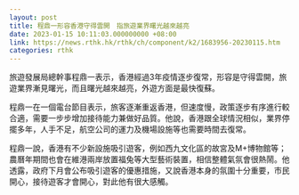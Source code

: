```yaml
---
layout: post
title: 程鼎一形容香港守得雲開　指旅遊業界曙光越來越亮
date: 2023-01-15 10:11:03.000000000 +08:00
link: https://news.rthk.hk/rthk/ch/component/k2/1683956-20230115.htm
categories: rthk
---
```


旅遊發展局總幹事程鼎一表示，香港經過3年疫情逐步復常，形容是守得雲開，旅遊業界漸見曙光，而且曙光越來越亮，外遊方面是最快復蘇。

程鼎一在一個電台節目表示，旅客逐漸重返香港，但速度慢，政策逐步有序進行較合適，需要一步步增加接待能力兼做好品質。他說，香港跟全球情況相似，業界停擺多年，人手不足，航空公司的運力及機場設施等也需要時間去復常。

程鼎一說，香港有不少新設施吸引遊客，例如西九文化區的故宮及M+博物館等；農曆年期間也會在維港兩岸放置福兔等大型藝術裝置，相信整體氣氛會很熱鬧。他透露，政府下月會公布吸引遊客的優惠措施，又說香港本身的氛圍十分重要，市民開心，接待遊客才會開心，對此他有很大感觸。
